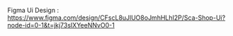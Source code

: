 Figma Ui Design : https://www.figma.com/design/CFscL8uJlUO8oJmhHLhI2P/Sca-Shop-Ui?node-id=0-1&t=jkj73sIXYeeNNvO0-1
